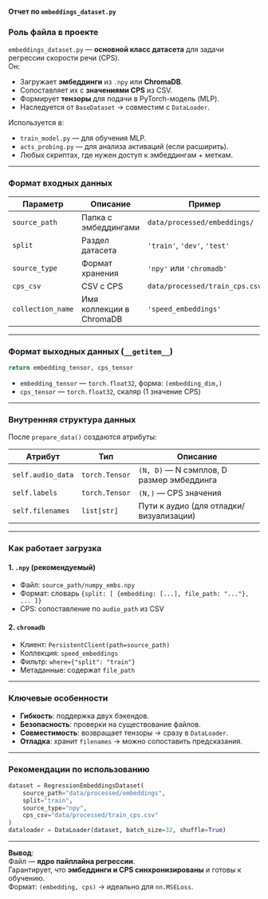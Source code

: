 **Отчет по `embeddings_dataset.py`**

### Роль файла в проекте
`embeddings_dataset.py` — **основной класс датасета** для задачи регрессии скорости речи (CPS).  
Он:
- Загружает **эмбеддинги** из `.npy` или **ChromaDB**.
- Сопоставляет их с **значениями CPS** из CSV.
- Формирует **тензоры** для подачи в PyTorch-модель (MLP).
- Наследуется от `BaseDataset` → совместим с `DataLoader`.

Используется в:
- `train_model.py` — для обучения MLP.
- `acts_probing.py` — для анализа активаций (если расширить).
- Любых скриптах, где нужен доступ к эмбеддингам + меткам.

---

### Формат входных данных

| Параметр | Описание | Пример |
|--------|--------|--------|
| `source_path` | Папка с эмбеддингами | `data/processed/embeddings/` |
| `split` | Раздел датасета | `'train'`, `'dev'`, `'test'` |
| `source_type` | Формат хранения | `'npy'` или `'chromadb'` |
| `cps_csv` | CSV с CPS | `data/processed/train_cps.csv` |
| `collection_name` | Имя коллекции в ChromaDB | `'speed_embeddings'` |

---

### Формат выходных данных (`__getitem__`)

```python
return embedding_tensor, cps_tensor
```
- `embedding_tensor` — `torch.float32`, форма: `(embedding_dim,)`
- `cps_tensor` — `torch.float32`, скаляр (1 значение CPS)

---

### Внутренняя структура данных

После `prepare_data()` создаются атрибуты:

| Атрибут | Тип | Описание |
|--------|-----|--------|
| `self.audio_data` | `torch.Tensor` | `(N, D)` — N сэмплов, D размер эмбеддинга |
| `self.labels` | `torch.Tensor` | `(N,)` — CPS значения |
| `self.filenames` | `list[str]` | Пути к аудио (для отладки/визуализации) |

---

### Как работает загрузка

#### 1. `.npy` (рекомендуемый)
- Файл: `source_path/numpy_embs.npy`
- Формат: словарь `{split: [ {embedding: [...], file_path: "..."}, ... ]}`
- CPS: сопоставление по `audio_path` из CSV

#### 2. `chromadb`
- Клиент: `PersistentClient(path=source_path)`
- Коллекция: `speed_embeddings`
- Фильтр: `where={"split": "train"}`
- Метаданные: содержат `file_path`

---

### Ключевые особенности
- **Гибкость**: поддержка двух бэкендов.
- **Безопасность**: проверки на существование файлов.
- **Совместимость**: возвращает тензоры → сразу в `DataLoader`.
- **Отладка**: хранит `filenames` → можно сопоставить предсказания.

---

### Рекомендации по использованию
```python
dataset = RegressionEmbeddingsDataset(
    source_path="data/processed/embeddings",
    split="train",
    source_type="npy",
    cps_csv="data/processed/train_cps.csv"
)
dataloader = DataLoader(dataset, batch_size=32, shuffle=True)
```

---

**Вывод**:  
Файл — **ядро пайплайна регрессии**.  
Гарантирует, что **эмбеддинги и CPS синхронизированы** и готовы к обучению.  
Формат: `(embedding, cps)` → идеально для `nn.MSELoss`.